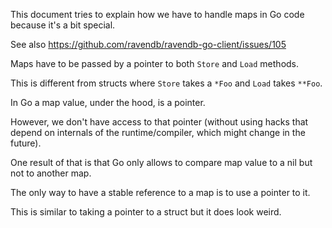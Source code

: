 This document tries to explain how we have to handle maps in Go code because it's a bit special.

See also https://github.com/ravendb/ravendb-go-client/issues/105 

Maps have to be passed by a pointer to both `Store` and `Load` methods.

This is different from structs where `Store` takes a `*Foo` and `Load` takes `**Foo`.

In Go a map value, under the hood, is a pointer.
 
However, we don't have access to that pointer (without using hacks that depend on internals of the runtime/compiler, which might change in the future).

One result of that is that Go only allows to compare map value to a nil but not to another map.

The only way to have a stable reference to a map is to use a pointer to it.

This is similar to taking a pointer to a struct but it does look weird.



